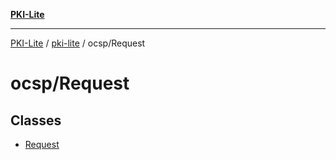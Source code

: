 [**PKI-Lite**](../../../README.md)

---

[PKI-Lite](../../../README.md) / [pki-lite](../../README.md) / ocsp/Request

# ocsp/Request

## Classes

- [Request](classes/Request.md)
